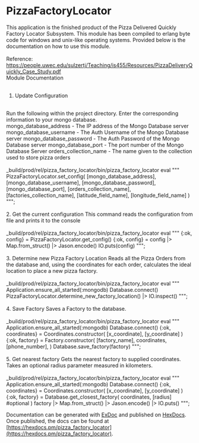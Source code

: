 # PizzaFactoryLocator

This application is the finished product of the Pizza Delivered Quickly Factory Locator Subsystem. This module has been compiled to erlang byte code for windows and unix-like operating systems. Provided below is the documentation on how to use this module.
<br>
<br>
Reference: https://people.uwec.edu/sulzertj/Teaching/is455/Resources/PizzaDeliveryQuickly_Case_Study.pdf
<br>
Module Documentation
<br>
<br>
1. Update Configuration
<br>
Run the following within the project directory. Enter the corresponding information to your mongo database.
<br>
mongo_database_address - The IP address of the Mongo Database server
mongo_database_username - The Auth Username of the Mongo Database server
mongo_database_password - The Auth Password of the Mongo Database server
mongo_database_port - The port number of the Mongo Database Server
orders_collection_name - The name given to the collection used to store pizza orders
<br>
<br>
_build/prod/rel/pizza_factory_locator/bin/pizza_factory_locator eval """
PizzaFactoryLocator.set_config(
  [mongo_database_address],
  [mongo_database_username],
  [mongo_database_password],
  [mongo_database_port],
  [orders_collection_name],
  [factories_collection_name],
  [latitude_field_name],
  [longitude_field_name]
)
""";
<br>
<br>
2. Get the current configuration
This command reads the configuration from file and prints it to the console
<br>
<br>
_build/prod/rel/pizza_factory_locator/bin/pizza_factory_locator eval """
{:ok, config} = PizzaFactoryLocator.get_config()
{:ok, config} = config |> Map.from_struct() |> Jason.encode()
IO.puts(config)
""";
<br>
<br>
3. Determine new Pizza Factory Location
Reads all the Pizza Orders from the database and, using the coordinates for each order, calculates the ideal location to place a new pizza factory.
<br>
<br>
_build/prod/rel/pizza_factory_locator/bin/pizza_factory_locator eval """
Application.ensure_all_started(:mongodb)
Database.connect()
PizzaFactoryLocator.determine_new_factory_location() |> IO.inspect()
""";
<br>
<br>
4. Save Factory
Saves a Factory to the database.
<br>
<br>
_build/prod/rel/pizza_factory_locator/bin/pizza_factory_locator eval """
Application.ensure_all_started(:mongodb)
Database.connect()
{:ok, coordinates} = Coordinates.constructor(
  [x_coordinate],
  [y_coordinate]
)
{:ok, factory} = Factory.constructor(
  [factory_name],
  coordinates,
  [phone_number],
)
Database.save_factory(factory)
""";
<br>
<br>
5. Get nearest factory
Gets the nearest factory to supplied coordinates. Takes an optional radius parameter measured in kilometers.
<br>
<br>
_build/prod/rel/pizza_factory_locator/bin/pizza_factory_locator eval """
Application.ensure_all_started(:mongodb)
Database.connect()
{:ok, coordinates} = Coordinates.constructor(
  [x_coordinate],
  [y_coordinate]
)
{:ok, factory} = Database.get_closest_factory(
  coordinates, [radius] #optional
)
factory |> Map.from_struct() |> Jason.encode() |> IO.puts()
""";


Documentation can be generated with [ExDoc](https://github.com/elixir-lang/ex_doc)
and published on [HexDocs](https://hexdocs.pm). Once published, the docs can
be found at [https://hexdocs.pm/pizza_factory_locator](https://hexdocs.pm/pizza_factory_locator).

